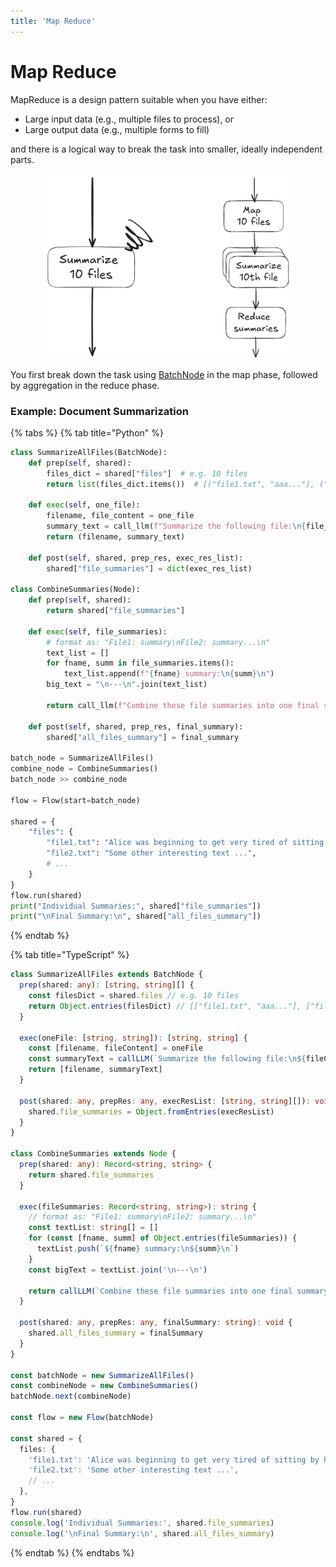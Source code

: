 ```yaml
---
title: 'Map Reduce'
---
```


# Map Reduce

MapReduce is a design pattern suitable when you have either:

- Large input data (e.g., multiple files to process), or
- Large output data (e.g., multiple forms to fill)

and there is a logical way to break the task into smaller, ideally independent parts.

<div align="center">
  <img src="https://github.com/the-pocket/.github/raw/main/assets/mapreduce.png?raw=true" width="400"/>
</div>

You first break down the task using [BatchNode](../core_abstraction/batch.md) in the map phase, followed by aggregation in the reduce phase.

### Example: Document Summarization

{% tabs %}
{% tab title="Python" %}

```python
class SummarizeAllFiles(BatchNode):
    def prep(self, shared):
        files_dict = shared["files"]  # e.g. 10 files
        return list(files_dict.items())  # [("file1.txt", "aaa..."), ("file2.txt", "bbb..."), ...]

    def exec(self, one_file):
        filename, file_content = one_file
        summary_text = call_llm(f"Summarize the following file:\n{file_content}")
        return (filename, summary_text)

    def post(self, shared, prep_res, exec_res_list):
        shared["file_summaries"] = dict(exec_res_list)

class CombineSummaries(Node):
    def prep(self, shared):
        return shared["file_summaries"]

    def exec(self, file_summaries):
        # format as: "File1: summary\nFile2: summary...\n"
        text_list = []
        for fname, summ in file_summaries.items():
            text_list.append(f"{fname} summary:\n{summ}\n")
        big_text = "\n---\n".join(text_list)

        return call_llm(f"Combine these file summaries into one final summary:\n{big_text}")

    def post(self, shared, prep_res, final_summary):
        shared["all_files_summary"] = final_summary

batch_node = SummarizeAllFiles()
combine_node = CombineSummaries()
batch_node >> combine_node

flow = Flow(start=batch_node)

shared = {
    "files": {
        "file1.txt": "Alice was beginning to get very tired of sitting by her sister...",
        "file2.txt": "Some other interesting text ...",
        # ...
    }
}
flow.run(shared)
print("Individual Summaries:", shared["file_summaries"])
print("\nFinal Summary:\n", shared["all_files_summary"])
```

{% endtab %}

{% tab title="TypeScript" %}

```typescript
class SummarizeAllFiles extends BatchNode {
  prep(shared: any): [string, string][] {
    const filesDict = shared.files // e.g. 10 files
    return Object.entries(filesDict) // [["file1.txt", "aaa..."], ["file2.txt", "bbb..."], ...]
  }

  exec(oneFile: [string, string]): [string, string] {
    const [filename, fileContent] = oneFile
    const summaryText = callLLM(`Summarize the following file:\n${fileContent}`)
    return [filename, summaryText]
  }

  post(shared: any, prepRes: any, execResList: [string, string][]): void {
    shared.file_summaries = Object.fromEntries(execResList)
  }
}

class CombineSummaries extends Node {
  prep(shared: any): Record<string, string> {
    return shared.file_summaries
  }

  exec(fileSummaries: Record<string, string>): string {
    // format as: "File1: summary\nFile2: summary...\n"
    const textList: string[] = []
    for (const [fname, summ] of Object.entries(fileSummaries)) {
      textList.push(`${fname} summary:\n${summ}\n`)
    }
    const bigText = textList.join('\n---\n')

    return callLLM(`Combine these file summaries into one final summary:\n${bigText}`)
  }

  post(shared: any, prepRes: any, finalSummary: string): void {
    shared.all_files_summary = finalSummary
  }
}

const batchNode = new SummarizeAllFiles()
const combineNode = new CombineSummaries()
batchNode.next(combineNode)

const flow = new Flow(batchNode)

const shared = {
  files: {
    'file1.txt': 'Alice was beginning to get very tired of sitting by her sister...',
    'file2.txt': 'Some other interesting text ...',
    // ...
  },
}
flow.run(shared)
console.log('Individual Summaries:', shared.file_summaries)
console.log('\nFinal Summary:\n', shared.all_files_summary)
```

{% endtab %}
{% endtabs %}
